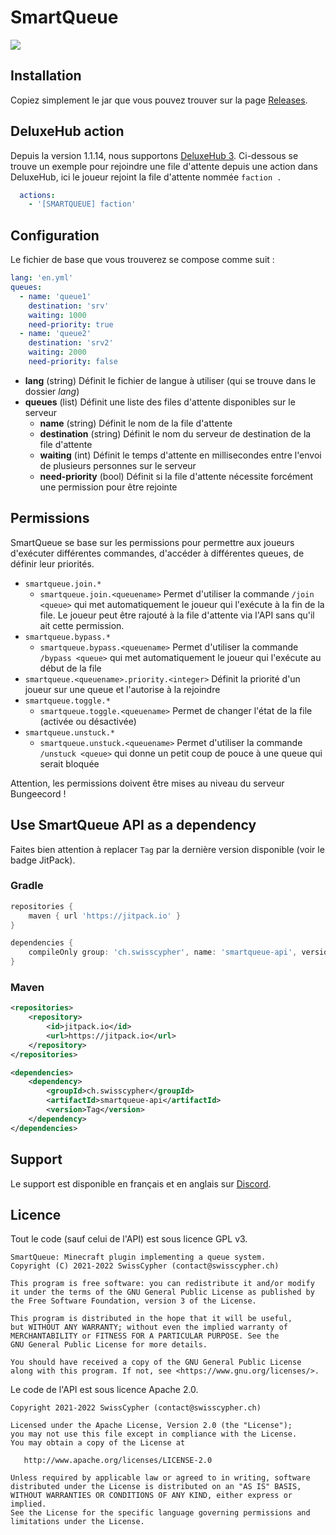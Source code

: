 # SmartQueue
[![](https://jitpack.io/v/ch.swisscypher/smartqueue-api.svg)](https://jitpack.io/#ch.swisscypher/smartqueue-api)

## Installation

Copiez simplement le jar que vous pouvez trouver sur la page [Releases](https://github.com/Swisscypher/smartqueue/releases). 

## DeluxeHub action

Depuis la version 1.1.14, nous supportons [DeluxeHub 3](https://www.spigotmc.org/resources/deluxehub-3-professional-hub-management.49425/).
Ci-dessous se trouve un exemple pour rejoindre une file d'attente depuis une action dans DeluxeHub, ici le joueur rejoint la file d'attente nommée `faction .`

```yaml
  actions:
    - '[SMARTQUEUE] faction'
```

## Configuration

Le fichier de base que vous trouverez se compose comme suit :
```yml
lang: 'en.yml'
queues:
  - name: 'queue1'
    destination: 'srv'
    waiting: 1000
    need-priority: true
  - name: 'queue2'
    destination: 'srv2'
    waiting: 2000
    need-priority: false
```

* **lang** (string) Définit le fichier de langue à utiliser (qui se trouve dans le dossier _lang_)
* **queues** (list) Définit une liste des files d'attente disponibles sur le serveur
  * **name** (string) Définit le nom de la file d'attente
  * **destination** (string) Définit le nom du serveur de destination de la file d'attente
  * **waiting** (int) Définit le temps d'attente en millisecondes entre l'envoi de plusieurs personnes sur le serveur
  * **need-priority** (bool) Définit si la file d'attente nécessite forcément une permission pour être rejointe
## Permissions

SmartQueue se base sur les permissions pour permettre aux joueurs d'exécuter différentes commandes, d'accéder à différentes queues, de définir leur priorités.

* `smartqueue.join.*`
  * `smartqueue.join.<queuename>` Permet d'utiliser la commande `/join <queue>` qui met automatiquement le joueur qui l'exécute à la fin de la file. Le joueur peut être rajouté à la file d'attente via l'API sans qu'il ait cette permission.
* `smartqueue.bypass.*`
  * `smartqueue.bypass.<queuename>` Permet d'utiliser la commande `/bypass <queue>` qui met automatiquement le joueur qui l'exécute au début de la file
* `smartqueue.<queuename>.priority.<integer>` Définit la priorité d'un joueur sur une queue et l'autorise à la rejoindre
* `smartqueue.toggle.*`
  * `smartqueue.toggle.<queuename>` Permet de changer l'état de la file (activée ou désactivée)
* `smartqueue.unstuck.*`
  * `smartqueue.unstuck.<queuename>` Permet d'utiliser la commande `/unstuck <queue>` qui donne un petit coup de pouce à une queue qui serait bloquée

Attention, les permissions doivent être mises au niveau du serveur Bungeecord !
## Use SmartQueue API as a dependency

Faites bien attention à replacer `Tag` par la dernière version disponible (voir le badge JitPack).

### Gradle

```groovy
repositories {
    maven { url 'https://jitpack.io' }
}
```

```groovy
dependencies {
    compileOnly group: 'ch.swisscypher', name: 'smartqueue-api', version: 'Tag'
}
```

### Maven

```xml
<repositories>
    <repository>
        <id>jitpack.io</id>
        <url>https://jitpack.io</url>
    </repository>
</repositories>

<dependencies>
    <dependency>
        <groupId>ch.swisscypher</groupId>
        <artifactId>smartqueue-api</artifactId>
        <version>Tag</version>
    </dependency>
</dependencies>
```

## Support

Le support est disponible en français et en anglais sur [Discord](https://discord.gg/UTr4frTxMS).

## Licence

Tout le code (sauf celui de l'API) est sous licence GPL v3.
```
SmartQueue: Minecraft plugin implementing a queue system.
Copyright (C) 2021-2022 SwissCypher (contact@swisscypher.ch)

This program is free software: you can redistribute it and/or modify
it under the terms of the GNU General Public License as published by
the Free Software Foundation, version 3 of the License.

This program is distributed in the hope that it will be useful,
but WITHOUT ANY WARRANTY; without even the implied warranty of
MERCHANTABILITY or FITNESS FOR A PARTICULAR PURPOSE. See the
GNU General Public License for more details.

You should have received a copy of the GNU General Public License
along with this program. If not, see <https://www.gnu.org/licenses/>.
```

Le code de l'API est sous licence Apache 2.0.

```
Copyright 2021-2022 SwissCypher (contact@swisscypher.ch)

Licensed under the Apache License, Version 2.0 (the "License");
you may not use this file except in compliance with the License.
You may obtain a copy of the License at

   http://www.apache.org/licenses/LICENSE-2.0

Unless required by applicable law or agreed to in writing, software
distributed under the License is distributed on an "AS IS" BASIS,
WITHOUT WARRANTIES OR CONDITIONS OF ANY KIND, either express or implied.
See the License for the specific language governing permissions and
limitations under the License.
```